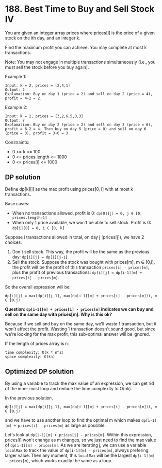 # 188. Best Time to Buy and Sell Stock IV
You are given an integer array prices where prices[i] is the price of a given stock on the ith day, and an integer k.

Find the maximum profit you can achieve. You may complete at most k transactions.

Note: You may not engage in multiple transactions simultaneously (i.e., you must sell the stock before you buy again).

Example 1:

    Input: k = 2, prices = [2,4,1]
    Output: 2
    Explanation: Buy on day 1 (price = 2) and sell on day 2 (price = 4), profit = 4-2 = 2.

Example 2:

    Input: k = 2, prices = [3,2,6,5,0,3]
    Output: 7
    Explanation: Buy on day 2 (price = 2) and sell on day 3 (price = 6), profit = 6-2 = 4. Then buy on day 5 (price = 0) and sell on day 6 (price = 3), profit = 3-0 = 3.

Constraints:

* 0 <= k <= 100
* 0 <= prices.length <= 1000
* 0 <= prices[i] <= 1000

## DP solution
Define dp[k][i] as the max profit using prices[0, i] with at most k transactions.

Base cases:

* When no transactions allowed, profit is 0: `dp[0][j] = 0, j ∈ [0, prices.length-1]`
* When only 1 price available, we won't be able to sell stock. Profit is 0: `dp[i][0] = 0, i ∈ [0, k]`

Suppose i transactions allowed in total, on day j (prices[j]), we have 2 choices:

1. Don't sell stock. This way, the profit will be the same as the previous day: `dp[i][j] = dp[i][j-1]`
2. Sell the stock. Suppose the stock was bought with prices[m], m ∈ [0,i), the profit will be the profit of this transaction `prices[i] - prices[m]`, plus the profit of previous transactions: `dp[i][j] = dp[i-1][m] + prices[i] - prices[m]`.

So the overall expression will be:

    dp[i][j] = max(dp[i][j-1], max(dp[i-1][m] + prices[i] - prices[m])), m ∈ [0,j)

**Question: `dp[i-1][m] + prices[i] - prices[m]` indicates we can buy and sell on the same day with prices[m]. Why is this ok?**

Because if we sell and buy on the same day, we'll waste 1 transaction, but it won't affect the profit. Wasting 1 transaction doesn't sound good, but since we're looking for the max profit, this sub-optimal answer will be ignored.

If the length of prices array is n:

    time complexity: O(k * n^2)
    space complexity: O(kn)

## Optimized DP solution
By using a variable to track the max value of an expression, we can get rid of the inner most loop and reduce the time complexity to O(nk).

In the previous solution,

    dp[i][j] = max(dp[i][j-1], max(dp[i-1][m] + prices[i] - prices[m])), m ∈ [0,j)

and we have to use another loop to find the optimal m which makes `dp[i-1][m] + prices[i] - prices[m]` as large as possible.

Let's look at `dp[i-1][m] + prices[i] - prices[m]`. Within this expression, prices[i] won't change as m changes, so we just need to find the max value of `dp[i-1][m] - prices[m]`. As we are iterating j, we can use a variable `localMax` to track the value of `dp[i-1][m] - prices[m]`, always prefering larger value. Then any moment, this `localMax` will be the largest `dp[i-1][m] - prices[m]`, which works exactly the same as a loop.
